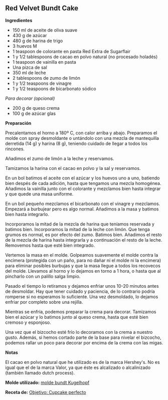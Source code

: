 ## Red Velvet Bundt Cake

**Ingredientes**

- 150 ml de aceite de oliva suave
- 430 g de azúcar
- 480 g de harina de trigo
- 3 huevos M
- 1 teaspoon de colorante en pasta Red Extra de Sugarflair
- 1 y 1/2 tablespoons de cacao en polvo natural (no procesado holadés)
- 1 teaspoon de vainilla en pasta
- Una pizca de sal
- 350 ml de leche
- 2 tablespoons de zumo de limón
- 1 y 1/2 teaspoons de vinagre
- 1 y 1/2 teaspoons de bicarbonato sódico

*Para decorar (opcional)*

- 200 g de queso crema
- 100 g de azúcar glas

**Preparación**

Precalentamos el horno a 180º C, con calor arriba y abajo. Preparamos el molde con spray desmoldante o untándolo con una mezcla de mantequilla derretida (14 g) y harina (8 g), teniendo cuidado de llegar a todos los rincones.

Añadimos el zumo de limón a la leche y reservamos.

Tamizamos la harina con el cacao en polvo y la sal y reservamos.

En un bol batimos el aceite con el azúcar y los huevos uno a uno, batiendo bien despés de cada adición, hasta que tengamos una mezcla homogénea. Añadimos la vainilla junto con el colorante y mezclamos bien hasta integrar y que quede una masa uniforme.

En un bol pequeño mezclamos el bicarbonato con el vinagre y mezclamos. Empezará a burbujear pero es algo normal. Añadimos a la masa y batimos bien hasta integrarlo.

Incorporamos la mitad de la mezcla de harina que teníamos reservada y batimos bien. Incorporamos la mitad de la leche con limón. Que tenga grumos es normal, es por efecto del zumo. Batimos bien. Añadimos el resto de la mezcla de harina hasta integrarla y a continuación el resto de la leche. Removemos hasta que esté bien integrado.

Vertemos la masa en el molde. Golpeamos suavemente el molde contra la encimera (protegida con un paño, para no dañar ni el molde ni la encimera) para eliminar posibles burbujas y que la masa llegue a todos los recovecos del molde. Llevamos al horno y lo dejamos en torno a 1 hora, o hasta que al pincharlo con un palillo salga limpio.

Pasado el tiempo lo retiramos y dejamos enfriar unos 10-20 minutos antes de desmoldar. Hay que tener cuidado y paciencia, de lo contrario podría romperse si no esperamos lo suficiente. Una vez desmoldado, lo dejamos enfriar por completo sobre una rejilla.

Mientras se enfría, podemos preparar la crema para decorar. Tamizamos bien el azúcar y lo batimos junto al queso crema, hasta que esté bien cremoso y esponjoso.

Una vez que el bizcocho esté frío lo decoramos con la crema a nuestro gusto. Además, si hemos cortado parte de la base para nivelar el bizcocho, podemos rallar un poco para decorar por encima de la crema con las migas.

**Notas**

El cacao en polvo natural que he utilizado es de la marca Hershey's. No es igual que el de la marca Valor, ya que éste es alcalizado o alcalinizado (también llamado dutch process).

**Molde utilizado:** [molde bundt Kugelhopf](../../moldes-y-utensilios.md)

**Receta de:** [Objetivo: Cupcake perfecto](http://www.objetivocupcake.com/2015/06/bundt-cake-de-red-velvet-en-memoria-de.html)